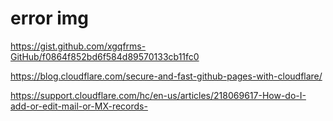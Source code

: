 # error img


https://gist.github.com/xgqfrms-GitHub/f0864f852bd6f584d89570133cb11fc0  


https://blog.cloudflare.com/secure-and-fast-github-pages-with-cloudflare/


https://support.cloudflare.com/hc/en-us/articles/218069617-How-do-I-add-or-edit-mail-or-MX-records-




## 




